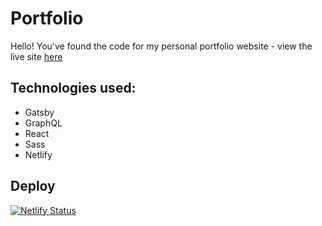 # Portfolio

Hello! You've found the code for my personal portfolio website - view the live site [here](https://jochs-v2.netlify.app/)

## Technologies used:

- Gatsby
- GraphQL
- React
- Sass
- Netlify

## Deploy

[![Netlify Status](https://api.netlify.com/api/v1/badges/4fb53e2c-dc57-487e-b0c9-332360d83723/deploy-status)](https://app.netlify.com/sites/jochs-v2/deploys)
